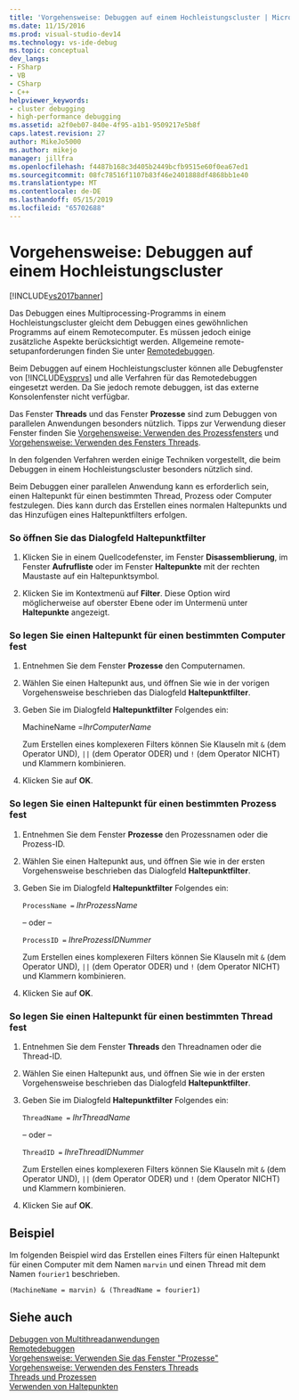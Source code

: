 ```yaml
---
title: 'Vorgehensweise: Debuggen auf einem Hochleistungscluster | Microsoft-Dokumentation'
ms.date: 11/15/2016
ms.prod: visual-studio-dev14
ms.technology: vs-ide-debug
ms.topic: conceptual
dev_langs:
- FSharp
- VB
- CSharp
- C++
helpviewer_keywords:
- cluster debugging
- high-performance debugging
ms.assetid: a2f0eb07-840e-4f95-a1b1-9509217e5b8f
caps.latest.revision: 27
author: MikeJo5000
ms.author: mikejo
manager: jillfra
ms.openlocfilehash: f4487b168c3d405b2449bcfb9515e60f0ea67ed1
ms.sourcegitcommit: 08fc78516f1107b83f46e2401888df4868bb1e40
ms.translationtype: MT
ms.contentlocale: de-DE
ms.lasthandoff: 05/15/2019
ms.locfileid: "65702688"
---
```

# <a name="how-to-debug-on-a-high-performance-cluster"></a>Vorgehensweise: Debuggen auf einem Hochleistungscluster
[!INCLUDE[vs2017banner](../includes/vs2017banner.md)]

Das Debuggen eines Multiprocessing-Programms in einem Hochleistungscluster gleicht dem Debuggen eines gewöhnlichen Programms auf einem Remotecomputer. Es müssen jedoch einige zusätzliche Aspekte berücksichtigt werden. Allgemeine remote-setupanforderungen finden Sie unter [Remotedebuggen](../debugger/remote-debugging.md).  
  
 Beim Debuggen auf einem Hochleistungscluster können alle Debugfenster von [!INCLUDE[vsprvs](../includes/vsprvs-md.md)] und alle Verfahren für das Remotedebuggen eingesetzt werden. Da Sie jedoch remote debuggen, ist das externe Konsolenfenster nicht verfügbar.  
  
 Das Fenster **Threads** und das Fenster **Prozesse** sind zum Debuggen von parallelen Anwendungen besonders nützlich. Tipps zur Verwendung dieser Fenster finden Sie [Vorgehensweise: Verwenden des Prozessfensters](https://msdn.microsoft.com/0207ce2f-8ceb-4fe7-b2b5-4dd35b035ed7) und [Vorgehensweise: Verwenden des Fensters Threads](../debugger/how-to-use-the-threads-window.md).  
  
 In den folgenden Verfahren werden einige Techniken vorgestellt, die beim Debuggen in einem Hochleistungscluster besonders nützlich sind.  
  
 Beim Debuggen einer parallelen Anwendung kann es erforderlich sein, einen Haltepunkt für einen bestimmten Thread, Prozess oder Computer festzulegen. Dies kann durch das Erstellen eines normalen Haltepunkts und das Hinzufügen eines Haltepunktfilters erfolgen.  
  
### <a name="to-open-the-breakpoint-filter-dialog-box"></a>So öffnen Sie das Dialogfeld Haltepunktfilter  
  
1. Klicken Sie in einem Quellcodefenster, im Fenster **Disassemblierung**, im Fenster **Aufrufliste** oder im Fenster **Haltepunkte** mit der rechten Maustaste auf ein Haltepunktsymbol.  
  
2. Klicken Sie im Kontextmenü auf **Filter**. Diese Option wird möglicherweise auf oberster Ebene oder im Untermenü unter **Haltepunkte** angezeigt.  
  
### <a name="to-set-a-breakpoint-on-a-specific-computer"></a>So legen Sie einen Haltepunkt für einen bestimmten Computer fest  
  
1. Entnehmen Sie dem Fenster **Prozesse** den Computernamen.  
  
2. Wählen Sie einen Haltepunkt aus, und öffnen Sie wie in der vorigen Vorgehensweise beschrieben das Dialogfeld **Haltepunktfilter**.  
  
3. Geben Sie im Dialogfeld **Haltepunktfilter** Folgendes ein:  
  
     MachineName =*IhrComputerName*  
  
     Zum Erstellen eines komplexeren Filters können Sie Klauseln mit `&` (dem Operator UND), `||` (dem Operator ODER) und `!` (dem Operator NICHT) und Klammern kombinieren.  
  
4. Klicken Sie auf **OK**.  
  
### <a name="to-set-a-breakpoint-on-a-specific-process"></a>So legen Sie einen Haltepunkt für einen bestimmten Prozess fest  
  
1. Entnehmen Sie dem Fenster **Prozesse** den Prozessnamen oder die Prozess-ID.  
  
2. Wählen Sie einen Haltepunkt aus, und öffnen Sie wie in der ersten Vorgehensweise beschrieben das Dialogfeld **Haltepunktfilter**.  
  
3. Geben Sie im Dialogfeld **Haltepunktfilter** Folgendes ein:  
  
     `ProcessName =`  *IhrProzessName*  
  
     – oder –  
  
     `ProcessID =` *IhreProzessIDNummer*  
  
     Zum Erstellen eines komplexeren Filters können Sie Klauseln mit `&` (dem Operator UND), `||` (dem Operator ODER) und `!` (dem Operator NICHT) und Klammern kombinieren.  
  
4. Klicken Sie auf **OK**.  
  
### <a name="to-set-a-breakpoint-on-a-specific-thread"></a>So legen Sie einen Haltepunkt für einen bestimmten Thread fest  
  
1. Entnehmen Sie dem Fenster **Threads** den Threadnamen oder die Thread-ID.  
  
2. Wählen Sie einen Haltepunkt aus, und öffnen Sie wie in der ersten Vorgehensweise beschrieben das Dialogfeld **Haltepunktfilter**.  
  
3. Geben Sie im Dialogfeld **Haltepunktfilter** Folgendes ein:  
  
     `ThreadName =` *IhrThreadName*  
  
     – oder –  
  
     `ThreadID =` *IhreThreadIDNummer*  
  
     Zum Erstellen eines komplexeren Filters können Sie Klauseln mit `&` (dem Operator UND), `||` (dem Operator ODER) und `!` (dem Operator NICHT) und Klammern kombinieren.  
  
4. Klicken Sie auf **OK**.  
  
## <a name="example"></a>Beispiel  
 Im folgenden Beispiel wird das Erstellen eines Filters für einen Haltepunkt für einen Computer mit dem Namen `marvin` und einen Thread mit dem Namen `fourier1` beschrieben.  
  
```  
(MachineName = marvin) & (ThreadName = fourier1)  
```  
  
## <a name="see-also"></a>Siehe auch  
 [Debuggen von Multithreadanwendungen](../debugger/debug-multithreaded-applications-in-visual-studio.md)   
 [Remotedebuggen](../debugger/remote-debugging.md)   
 [Vorgehensweise: Verwenden Sie das Fenster "Prozesse"](https://msdn.microsoft.com/0207ce2f-8ceb-4fe7-b2b5-4dd35b035ed7)   
 [Vorgehensweise: Verwenden des Fensters Threads](../debugger/how-to-use-the-threads-window.md)   
 [Threads und Prozessen](https://msdn.microsoft.com/73d87480-9af3-4d1b-baf5-397d5d876ae6)   
 [Verwenden von Haltepunkten](../debugger/using-breakpoints.md)
